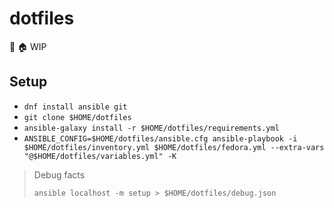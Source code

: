 # dotfiles
🔧 🏠 WIP

## Setup

- `dnf install ansible git`
- `git clone $HOME/dotfiles`
- `ansible-galaxy install -r $HOME/dotfiles/requirements.yml`
- `ANSIBLE_CONFIG=$HOME/dotfiles/ansible.cfg ansible-playbook -i $HOME/dotfiles/inventory.yml $HOME/dotfiles/fedora.yml --extra-vars "@$HOME/dotfiles/variables.yml" -K`

> Debug facts
>
> `ansible localhost -m setup > $HOME/dotfiles/debug.json`